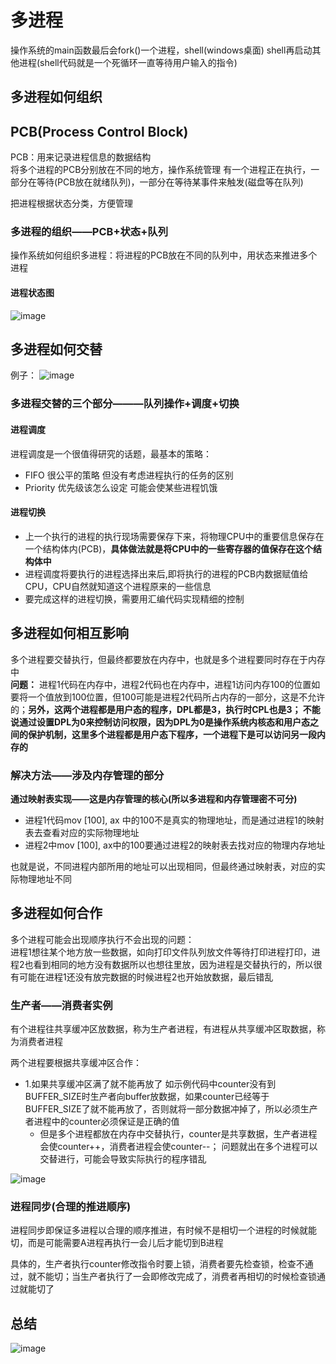# 多进程  

操作系统的main函数最后会fork()一个进程，shell(windows桌面)  shell再启动其他进程(shell代码就是一个死循环一直等待用户输入的指令)  

## 多进程如何组织  

## PCB(Process Control Block)  

PCB：用来记录进程信息的数据结构  
将多个进程的PCB分别放在不同的地方，操作系统管理  有一个进程正在执行，一部分在等待(PCB放在就绪队列)，一部分在等待某事件来触发(磁盘等在队列)  

把进程根据状态分类，方便管理  

### 多进程的组织——PCB+状态+队列  

操作系统如何组织多进程：将进程的PCB放在不同的队列中，用状态来推进多个进程  

#### 进程状态图  

![image](https://user-images.githubusercontent.com/58176267/155971537-e05ed292-dfe6-4276-b539-64d95b1a77b1.png)

## 多进程如何交替  

例子：
![image](https://user-images.githubusercontent.com/58176267/155972500-d2667bed-2dcc-4d36-9701-6087a17ca940.png)

### 多进程交替的三个部分———队列操作+调度+切换  

#### 进程调度    

进程调度是一个很值得研究的话题，最基本的策略： 
* FIFO 很公平的策略 但没有考虑进程执行的任务的区别  
* Priority  优先级该怎么设定 可能会使某些进程饥饿  

#### 进程切换  

* 上一个执行的进程的执行现场需要保存下来，将物理CPU中的重要信息保存在一个结构体内(PCB)，**具体做法就是将CPU中的一些寄存器的值保存在这个结构体中**  
* 进程调度将要执行的进程选择出来后,即将执行的进程的PCB内数据赋值给CPU，CPU自然就知道这个进程原来的一些信息
* 要完成这样的进程切换，需要用汇编代码实现精细的控制  


## 多进程如何相互影响  

多个进程要交替执行，但最终都要放在内存中，也就是多个进程要同时存在于内存中  
**问题：** 进程1代码在内存中，进程2代码也在内存中，进程1访问内存100的位置如要将一个值放到100位置，但100可能是进程2代码所占内存的一部分，这是不允许的；**另外，这两个进程都是用户态的程序，DPL都是3，执行时CPL也是3； 不能说通过设置DPL为0来控制访问权限，因为DPL为0是操作系统内核态和用户态之间的保护机制，这里多个进程都是用户态下程序，一个进程下是可以访问另一段内存的**  

### 解决方法——涉及内存管理的部分  

**通过映射表实现——这是内存管理的核心(所以多进程和内存管理密不可分)**  

* 进程1代码mov [100], ax 中的100不是真实的物理地址，而是通过进程1的映射表去查看对应的实际物理地址  
* 进程2中mov [100], ax中的100要通过进程2的映射表去找对应的物理内存地址  

也就是说，不同进程内部所用的地址可以出现相同，但最终通过映射表，对应的实际物理地址不同  

## 多进程如何合作  

多个进程可能会出现顺序执行不会出现的问题：  
进程1想往某个地方放一些数据，如向打印文件队列放文件等待打印进程打印，进程2也看到相同的地方没有数据所以也想往里放，因为进程是交替执行的，所以很有可能在进程1还没有放完数据的时候进程2也开始放数据，最后错乱

### 生产者——消费者实例  

有个进程往共享缓冲区放数据，称为生产者进程，有进程从共享缓冲区取数据，称为消费者进程  

两个进程要根据共享缓冲区合作：
* 1.如果共享缓冲区满了就不能再放了 如示例代码中counter没有到BUFFER_SIZE时生产者向buffer放数据，如果counter已经等于BUFFER_SIZE了就不能再放了，否则就将一部分数据冲掉了，所以必须生产者进程中的counter必须保证是正确的值 
    * 但是多个进程都放在内存中交替执行，counter是共享数据，生产者进程会使counter++，消费者进程会使counter--； 问题就出在多个进程可以交替进行，可能会导致实际执行的程序错乱  


![image](https://user-images.githubusercontent.com/58176267/155977284-a4fd3f04-95a2-4fdd-8f08-0a7ff45fb010.png)


### 进程同步(合理的推进顺序)  

进程同步即保证多进程以合理的顺序推进，有时候不是相切一个进程的时候就能切，而是可能需要A进程再执行一会儿后才能切到B进程  

具体的，生产者执行counter修改指令时要上锁，消费者要先检查锁，检查不通过，就不能切；当生产者执行了一会即修改完成了，消费者再相切的时候检查锁通过就能切了  


## 总结  
![image](https://user-images.githubusercontent.com/58176267/155978096-a599de73-ff04-45e0-9718-87b98534c888.png)







